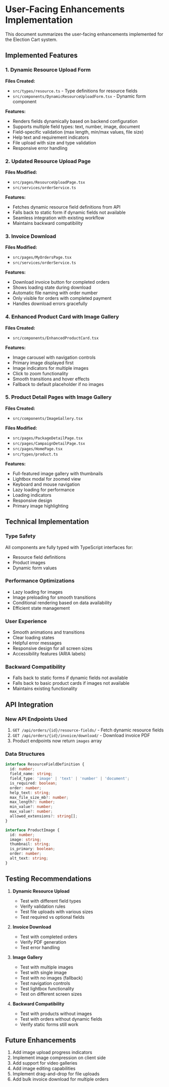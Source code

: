 # User-Facing Enhancements Implementation

This document summarizes the user-facing enhancements implemented for the Election Cart system.

## Implemented Features

### 1. Dynamic Resource Upload Form
**Files Created:**
- `src/types/resource.ts` - Type definitions for resource fields
- `src/components/DynamicResourceUploadForm.tsx` - Dynamic form component

**Features:**
- Renders fields dynamically based on backend configuration
- Supports multiple field types: text, number, image, document
- Field-specific validation (max length, min/max values, file size)
- Help text and requirement indicators
- File upload with size and type validation
- Responsive error handling

### 2. Updated Resource Upload Page
**Files Modified:**
- `src/pages/ResourceUploadPage.tsx`
- `src/services/orderService.ts`

**Features:**
- Fetches dynamic resource field definitions from API
- Falls back to static form if dynamic fields not available
- Seamless integration with existing workflow
- Maintains backward compatibility

### 3. Invoice Download
**Files Modified:**
- `src/pages/MyOrdersPage.tsx`
- `src/services/orderService.ts`

**Features:**
- Download invoice button for completed orders
- Shows loading state during download
- Automatic file naming with order number
- Only visible for orders with completed payment
- Handles download errors gracefully

### 4. Enhanced Product Card with Image Gallery
**Files Created:**
- `src/components/EnhancedProductCard.tsx`

**Features:**
- Image carousel with navigation controls
- Primary image displayed first
- Image indicators for multiple images
- Click to zoom functionality
- Smooth transitions and hover effects
- Fallback to default placeholder if no images

### 5. Product Detail Pages with Image Gallery
**Files Created:**
- `src/components/ImageGallery.tsx`

**Files Modified:**
- `src/pages/PackageDetailPage.tsx`
- `src/pages/CampaignDetailPage.tsx`
- `src/pages/HomePage.tsx`
- `src/types/product.ts`

**Features:**
- Full-featured image gallery with thumbnails
- Lightbox modal for zoomed view
- Keyboard and mouse navigation
- Lazy loading for performance
- Loading indicators
- Responsive design
- Primary image highlighting

## Technical Implementation

### Type Safety
All components are fully typed with TypeScript interfaces for:
- Resource field definitions
- Product images
- Dynamic form values

### Performance Optimizations
- Lazy loading for images
- Image preloading for smooth transitions
- Conditional rendering based on data availability
- Efficient state management

### User Experience
- Smooth animations and transitions
- Clear loading states
- Helpful error messages
- Responsive design for all screen sizes
- Accessibility features (ARIA labels)

### Backward Compatibility
- Falls back to static forms if dynamic fields not available
- Falls back to basic product cards if images not available
- Maintains existing functionality

## API Integration

### New API Endpoints Used
1. `GET /api/orders/{id}/resource-fields/` - Fetch dynamic resource fields
2. `GET /api/orders/{id}/invoice/download/` - Download invoice PDF
3. Product endpoints now return `images` array

### Data Structures
```typescript
interface ResourceFieldDefinition {
  id: number;
  field_name: string;
  field_type: 'image' | 'text' | 'number' | 'document';
  is_required: boolean;
  order: number;
  help_text: string;
  max_file_size_mb?: number;
  max_length?: number;
  min_value?: number;
  max_value?: number;
  allowed_extensions?: string[];
}

interface ProductImage {
  id: number;
  image: string;
  thumbnail: string;
  is_primary: boolean;
  order: number;
  alt_text: string;
}
```

## Testing Recommendations

1. **Dynamic Resource Upload**
   - Test with different field types
   - Verify validation rules
   - Test file uploads with various sizes
   - Test required vs optional fields

2. **Invoice Download**
   - Test with completed orders
   - Verify PDF generation
   - Test error handling

3. **Image Gallery**
   - Test with multiple images
   - Test with single image
   - Test with no images (fallback)
   - Test navigation controls
   - Test lightbox functionality
   - Test on different screen sizes

4. **Backward Compatibility**
   - Test with products without images
   - Test with orders without dynamic fields
   - Verify static forms still work

## Future Enhancements

1. Add image upload progress indicators
2. Implement image compression on client side
3. Add support for video galleries
4. Add image editing capabilities
5. Implement drag-and-drop for file uploads
6. Add bulk invoice download for multiple orders
